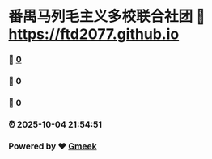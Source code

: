 # 番禺马列毛主义多校联合社团 :link: https://ftd2077.github.io 
### :page_facing_up: [0](https://ftd2077.github.io/tag.html) 
### :speech_balloon: 0 
### :hibiscus: 0 
### :alarm_clock: 2025-10-04 21:54:51 
### Powered by :heart: [Gmeek](https://github.com/Meekdai/Gmeek)
